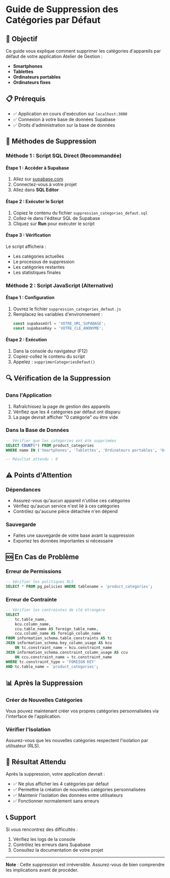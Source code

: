 # Guide de Suppression des Catégories par Défaut

## 🎯 Objectif

Ce guide vous explique comment supprimer les catégories d'appareils par défaut de votre application Atelier de Gestion :
- **Smartphones**
- **Tablettes**
- **Ordinateurs portables**
- **Ordinateurs fixes**

## 📋 Prérequis

- ✅ Application en cours d'exécution sur `localhost:3000`
- ✅ Connexion à votre base de données Supabase
- ✅ Droits d'administration sur la base de données

## 🚀 Méthodes de Suppression

### Méthode 1 : Script SQL Direct (Recommandée)

#### Étape 1 : Accéder à Supabase
1. Allez sur [supabase.com](https://supabase.com)
2. Connectez-vous à votre projet
3. Allez dans **SQL Editor**

#### Étape 2 : Exécuter le Script
1. Copiez le contenu du fichier `suppression_categories_defaut.sql`
2. Collez-le dans l'éditeur SQL de Supabase
3. Cliquez sur **Run** pour exécuter le script

#### Étape 3 : Vérification
Le script affichera :
- Les catégories actuelles
- Le processus de suppression
- Les catégories restantes
- Les statistiques finales

### Méthode 2 : Script JavaScript (Alternative)

#### Étape 1 : Configuration
1. Ouvrez le fichier `suppression_categories_defaut.js`
2. Remplacez les variables d'environnement :
   ```javascript
   const supabaseUrl = 'VOTRE_URL_SUPABASE';
   const supabaseKey = 'VOTRE_CLE_ANONYME';
   ```

#### Étape 2 : Exécution
1. Dans la console du navigateur (F12)
2. Copiez-collez le contenu du script
3. Appelez : `supprimerCategoriesDefaut()`

## 🔍 Vérification de la Suppression

### Dans l'Application
1. Rafraîchissez la page de gestion des appareils
2. Vérifiez que les 4 catégories par défaut ont disparu
3. La page devrait afficher "0 catégorie" ou être vide

### Dans la Base de Données
```sql
-- Vérifier que les catégories ont été supprimées
SELECT COUNT(*) FROM product_categories 
WHERE name IN ('Smartphones', 'Tablettes', 'Ordinateurs portables', 'Ordinateurs fixes');

-- Résultat attendu : 0
```

## ⚠️ Points d'Attention

### Dépendances
- Assurez-vous qu'aucun appareil n'utilise ces catégories
- Vérifiez qu'aucun service n'est lié à ces catégories
- Contrôlez qu'aucune pièce détachée n'en dépend

### Sauvegarde
- Faites une sauvegarde de votre base avant la suppression
- Exportez les données importantes si nécessaire

## 🆘 En Cas de Problème

### Erreur de Permissions
```sql
-- Vérifier les politiques RLS
SELECT * FROM pg_policies WHERE tablename = 'product_categories';
```

### Erreur de Contrainte
```sql
-- Vérifier les contraintes de clé étrangère
SELECT 
    tc.table_name, 
    kcu.column_name, 
    ccu.table_name AS foreign_table_name,
    ccu.column_name AS foreign_column_name 
FROM information_schema.table_constraints AS tc 
JOIN information_schema.key_column_usage AS kcu
    ON tc.constraint_name = kcu.constraint_name
JOIN information_schema.constraint_column_usage AS ccu
    ON ccu.constraint_name = tc.constraint_name
WHERE tc.constraint_type = 'FOREIGN KEY' 
AND tc.table_name = 'product_categories';
```

## 📊 Après la Suppression

### Créer de Nouvelles Catégories
Vous pouvez maintenant créer vos propres catégories personnalisées via l'interface de l'application.

### Vérifier l'Isolation
Assurez-vous que les nouvelles catégories respectent l'isolation par utilisateur (RLS).

## 🎉 Résultat Attendu

Après la suppression, votre application devrait :
- ✅ Ne plus afficher les 4 catégories par défaut
- ✅ Permettre la création de nouvelles catégories personnalisées
- ✅ Maintenir l'isolation des données entre utilisateurs
- ✅ Fonctionner normalement sans erreurs

## 📞 Support

Si vous rencontrez des difficultés :
1. Vérifiez les logs de la console
2. Contrôlez les erreurs dans Supabase
3. Consultez la documentation de votre projet

---

**Note** : Cette suppression est irréversible. Assurez-vous de bien comprendre les implications avant de procéder.

